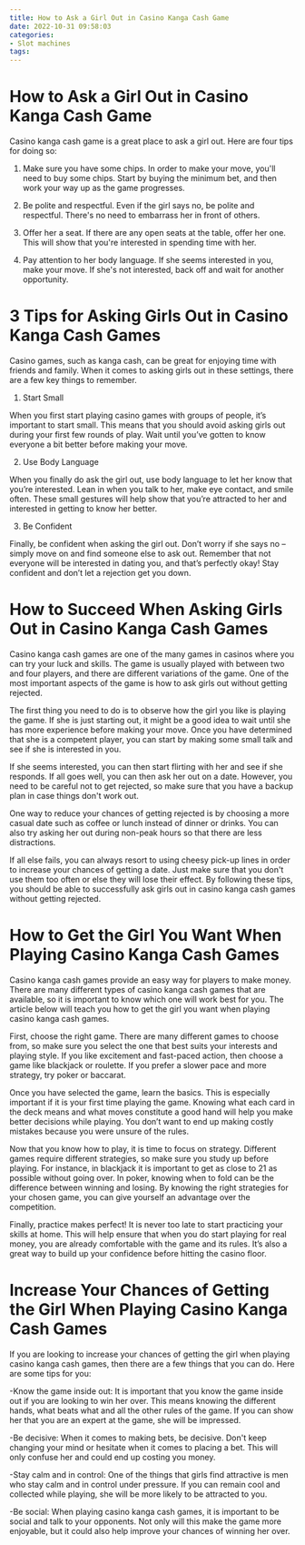 ```yaml
---
title: How to Ask a Girl Out in Casino Kanga Cash Game
date: 2022-10-31 09:58:03
categories:
- Slot machines
tags:
---
```



#  How to Ask a Girl Out in Casino Kanga Cash Game

Casino kanga cash game is a great place to ask a girl out. Here are four tips for doing so:

1. Make sure you have some chips. In order to make your move, you'll need to buy some chips. Start by buying the minimum bet, and then work your way up as the game progresses.

2. Be polite and respectful. Even if the girl says no, be polite and respectful. There's no need to embarrass her in front of others.

3. Offer her a seat. If there are any open seats at the table, offer her one. This will show that you're interested in spending time with her.

4. Pay attention to her body language. If she seems interested in you, make your move. If she's not interested, back off and wait for another opportunity.

#  3 Tips for Asking Girls Out in Casino Kanga Cash Games

Casino games, such as kanga cash, can be great for enjoying time with friends and family. When it comes to asking girls out in these settings, there are a few key things to remember.

1. Start Small

When you first start playing casino games with groups of people, it’s important to start small. This means that you should avoid asking girls out during your first few rounds of play. Wait until you’ve gotten to know everyone a bit better before making your move.

2. Use Body Language

When you finally do ask the girl out, use body language to let her know that you’re interested. Lean in when you talk to her, make eye contact, and smile often. These small gestures will help show that you’re attracted to her and interested in getting to know her better.

3. Be Confident

Finally, be confident when asking the girl out. Don’t worry if she says no – simply move on and find someone else to ask out. Remember that not everyone will be interested in dating you, and that’s perfectly okay! Stay confident and don’t let a rejection get you down.

#  How to Succeed When Asking Girls Out in Casino Kanga Cash Games

Casino kanga cash games are one of the many games in casinos where you can try your luck and skills. The game is usually played with between two and four players, and there are different variations of the game. One of the most important aspects of the game is how to ask girls out without getting rejected.

The first thing you need to do is to observe how the girl you like is playing the game. If she is just starting out, it might be a good idea to wait until she has more experience before making your move. Once you have determined that she is a competent player, you can start by making some small talk and see if she is interested in you.

If she seems interested, you can then start flirting with her and see if she responds. If all goes well, you can then ask her out on a date. However, you need to be careful not to get rejected, so make sure that you have a backup plan in case things don't work out.

One way to reduce your chances of getting rejected is by choosing a more casual date such as coffee or lunch instead of dinner or drinks. You can also try asking her out during non-peak hours so that there are less distractions.

If all else fails, you can always resort to using cheesy pick-up lines in order to increase your chances of getting a date. Just make sure that you don't use them too often or else they will lose their effect. By following these tips, you should be able to successfully ask girls out in casino kanga cash games without getting rejected.

#  How to Get the Girl You Want When Playing Casino Kanga Cash Games

Casino kanga cash games provide an easy way for players to make money. There are many different types of casino kanga cash games that are available, so it is important to know which one will work best for you. The article below will teach you how to get the girl you want when playing casino kanga cash games.

First, choose the right game. There are many different games to choose from, so make sure you select the one that best suits your interests and playing style. If you like excitement and fast-paced action, then choose a game like blackjack or roulette. If you prefer a slower pace and more strategy, try poker or baccarat.

Once you have selected the game, learn the basics. This is especially important if it is your first time playing the game. Knowing what each card in the deck means and what moves constitute a good hand will help you make better decisions while playing. You don’t want to end up making costly mistakes because you were unsure of the rules.

Now that you know how to play, it is time to focus on strategy. Different games require different strategies, so make sure you study up before playing. For instance, in blackjack it is important to get as close to 21 as possible without going over. In poker, knowing when to fold can be the difference between winning and losing. By knowing the right strategies for your chosen game, you can give yourself an advantage over the competition.

Finally, practice makes perfect! It is never too late to start practicing your skills at home. This will help ensure that when you do start playing for real money, you are already comfortable with the game and its rules. It’s also a great way to build up your confidence before hitting the casino floor.

#  Increase Your Chances of Getting the Girl When Playing Casino Kanga Cash Games

If you are looking to increase your chances of getting the girl when playing casino kanga cash games, then there are a few things that you can do. Here are some tips for you:

-Know the game inside out: It is important that you know the game inside out if you are looking to win her over. This means knowing the different hands, what beats what and all the other rules of the game. If you can show her that you are an expert at the game, she will be impressed.

-Be decisive: When it comes to making bets, be decisive. Don't keep changing your mind or hesitate when it comes to placing a bet. This will only confuse her and could end up costing you money.

-Stay calm and in control: One of the things that girls find attractive is men who stay calm and in control under pressure. If you can remain cool and collected while playing, she will be more likely to be attracted to you.

-Be social: When playing casino kanga cash games, it is important to be social and talk to your opponents. Not only will this make the game more enjoyable, but it could also help improve your chances of winning her over.